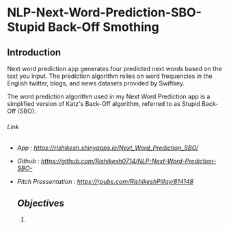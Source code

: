 # NLP-Next-Word-Prediction-SBO-Stupid Back-Off Smothing


## Introduction

Next word prediction app generates four predicted next words based on the text you input. The prediction algorithm relies on word frequencies in the English twitter, blogs, and news datasets  provided by Swiftkey.

The word prediction algorithm used in my Next Word Prediction app is a simplified version of Katz's Back-Off algorithm, referred to as Stupid Back-Off (SBO).

<h6>Link<h6>

- App : <https://rishikesh.shinyapps.io/Next_Word_Prediction_SBO/>
- Github : <https://github.com/Rishikesh0714/NLP-Next-Word-Prediction-SBO->
- Pitch Pressentation : <https://rpubs.com/RishikeshPillay/814148>
  
  ## Objectives
  
  1. 
